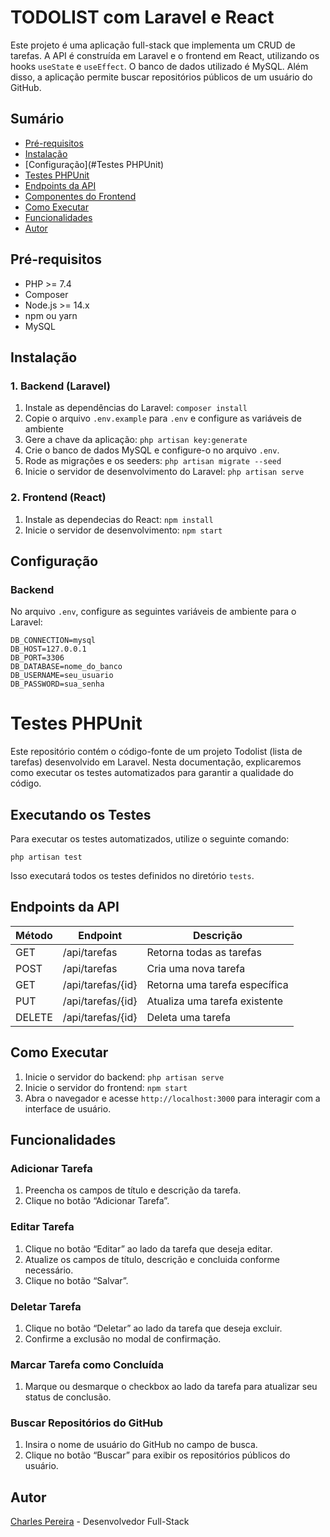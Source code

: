 # TODOLIST com Laravel e React

Este projeto é uma aplicação full-stack que implementa um CRUD de tarefas. A API é construída em Laravel e o frontend em React, utilizando os hooks `useState` e `useEffect`. O banco de dados utilizado é MySQL.
Além disso, a aplicação permite buscar repositórios públicos de um usuário do GitHub.

## Sumário

* [Pré-requisitos](#pr%C3%A9-requisitos)
* [Instalação](#instala%C3%A7%C3%A3o)
* [Configuração](#Testes PHPUnit)
* [Testes PHPUnit](#Testes-PHPUnit)
* [Endpoints da API](#endpoints-da-api)
* [Componentes do Frontend](#componentes-do-frontend)
* [Como Executar](#como-executar)
* [Funcionalidades](#funcionalidades)
* [Autor](#autor)

## Pré-requisitos

* PHP >= 7.4
* Composer
* Node.js >= 14.x
* npm ou yarn
* MySQL

## Instalação

### 1. Backend (Laravel)

1. Instale as dependências do Laravel:
   `composer install`
2. Copie o arquivo `.env.example` para `.env` e configure as variáveis de ambiente
3. Gere a chave da aplicação:
   `php artisan key:generate `
4. Crie o banco de dados MySQL e configure-o no arquivo `.env`.
5. Rode as migrações e os seeders:
   `php artisan migrate --seed`
6. Inicie o servidor de desenvolvimento do Laravel:
   `php artisan serve`

### 2. Frontend (React)

1. Instale as dependecias do React:
   `npm install`
2. Inicie o servidor de desenvolvimento:
   `npm start`

## Configuração

### Backend

No arquivo `.env`, configure as seguintes variáveis de ambiente para o Laravel:

```
DB_CONNECTION=mysql
DB_HOST=127.0.0.1
DB_PORT=3306
DB_DATABASE=nome_do_banco
DB_USERNAME=seu_usuario
DB_PASSWORD=sua_senha

```

# Testes PHPUnit

Este repositório contém o código-fonte de um projeto Todolist (lista de tarefas) desenvolvido em Laravel. Nesta documentação, explicaremos como executar os testes automatizados para garantir a qualidade do código.

## Executando os Testes

Para executar os testes automatizados, utilize o seguinte comando:

`php artisan test`

Isso executará todos os testes definidos no diretório `tests`.

## Endpoints da API

| Método | Endpoint          | Descrição                    |
| ------- | ----------------- | ------------------------------ |
| GET     | /api/tarefas      | Retorna todas as tarefas       |
| POST    | /api/tarefas      | Cria uma nova tarefa           |
| GET     | /api/tarefas/{id} | Retorna uma tarefa específica |
| PUT     | /api/tarefas/{id} | Atualiza uma tarefa existente  |
| DELETE  | /api/tarefas/{id} | Deleta uma tarefa              |

## Como Executar

1. Inicie o servidor do backend:
   `php artisan serve `
2. Inicie o servidor do frontend:
   `npm start`
3. Abra o navegador e acesse `http://localhost:3000` para interagir com a interface de usuário.

## Funcionalidades

### Adicionar Tarefa

1. Preencha os campos de título e descrição da tarefa.
2. Clique no botão “Adicionar Tarefa”.

### Editar Tarefa

1. Clique no botão “Editar” ao lado da tarefa que deseja editar.
2. Atualize os campos de título, descrição e concluida conforme necessário.
3. Clique no botão “Salvar”.

### Deletar Tarefa

1. Clique no botão “Deletar” ao lado da tarefa que deseja excluir.
2. Confirme a exclusão no modal de confirmação.

### Marcar Tarefa como Concluída

1. Marque ou desmarque o checkbox ao lado da tarefa para atualizar seu status de conclusão.

### Buscar Repositórios do GitHub

1. Insira o nome de usuário do GitHub no campo de busca.
2. Clique no botão “Buscar” para exibir os repositórios públicos do usuário.

## Autor

[Charles Pereira](https://linktr.ee/charlescleyton) - Desenvolvedor Full-Stack
